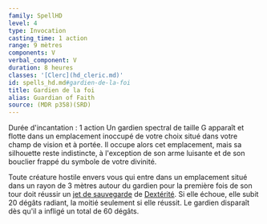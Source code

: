 ```yaml
---
family: SpellHD
level: 4
type: Invocation
casting_time: 1 action
range: 9 mètres
components: V
verbal_component: V
duration: 8 heures
classes: '[Clerc](hd_cleric.md)'
id: spells_hd.md#gardien-de-la-foi
title: Gardien de la foi
alias: Guardian of Faith
source: (MDR p358)(SRD)
---
```


Durée d'incantation : 1 action Un gardien spectral de taille G apparaît et flotte dans un emplacement inoccupé de votre choix situé dans votre champ de vision et à portée. Il occupe alors cet emplacement, mais sa silhouette reste indistincte, à l'exception de son arme luisante et de son bouclier frappé du symbole de votre divinité.

Toute créature hostile envers vous qui entre dans un emplacement situé dans un rayon de 3 mètres autour du gardien pour la première fois de son tour doit réussir un [jet de sauvegarde](hd_abilities_jets_de_sauvegarde.md) de [Dextérité](hd_abilities_dexterity.md). Si elle échoue, elle subit 20 dégâts radiant, la moitié seulement si elle réussit. Le gardien disparaît dès qu'il a infligé un total de 60 dégâts.

